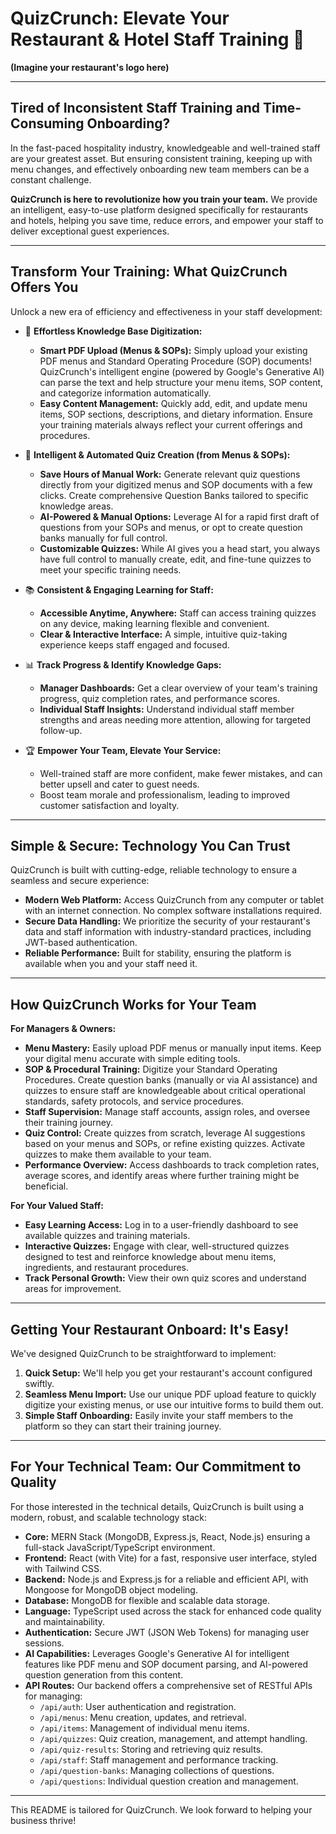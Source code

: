 # QuizCrunch: Elevate Your Restaurant & Hotel Staff Training 🚀

**(Imagine your restaurant's logo here)**

---

## Tired of Inconsistent Staff Training and Time-Consuming Onboarding?

In the fast-paced hospitality industry, knowledgeable and well-trained staff are your greatest asset. But ensuring consistent training, keeping up with menu changes, and effectively onboarding new team members can be a constant challenge.

**QuizCrunch is here to revolutionize how you train your team.** We provide an intelligent, easy-to-use platform designed specifically for restaurants and hotels, helping you save time, reduce errors, and empower your staff to deliver exceptional guest experiences.

---

## Transform Your Training: What QuizCrunch Offers You

Unlock a new era of efficiency and effectiveness in your staff development:

- 🌟 **Effortless Knowledge Base Digitization:**

  - **Smart PDF Upload (Menus & SOPs):** Simply upload your existing PDF menus and Standard Operating Procedure (SOP) documents! QuizCrunch's intelligent engine (powered by Google's Generative AI) can parse the text and help structure your menu items, SOP content, and categorize information automatically.
  - **Easy Content Management:** Quickly add, edit, and update menu items, SOP sections, descriptions, and dietary information. Ensure your training materials always reflect your current offerings and procedures.

- 🧠 **Intelligent & Automated Quiz Creation (from Menus & SOPs):**

  - **Save Hours of Manual Work:** Generate relevant quiz questions directly from your digitized menus and SOP documents with a few clicks. Create comprehensive Question Banks tailored to specific knowledge areas.
  - **AI-Powered & Manual Options:** Leverage AI for a rapid first draft of questions from your SOPs and menus, or opt to create question banks manually for full control.
  - **Customizable Quizzes:** While AI gives you a head start, you always have full control to manually create, edit, and fine-tune quizzes to meet your specific training needs.

- 📚 **Consistent & Engaging Learning for Staff:**

  - **Accessible Anytime, Anywhere:** Staff can access training quizzes on any device, making learning flexible and convenient.
  - **Clear & Interactive Interface:** A simple, intuitive quiz-taking experience keeps staff engaged and focused.

- 📊 **Track Progress & Identify Knowledge Gaps:**

  - **Manager Dashboards:** Get a clear overview of your team's training progress, quiz completion rates, and performance scores.
  - **Individual Staff Insights:** Understand individual staff member strengths and areas needing more attention, allowing for targeted follow-up.

- 🏆 **Empower Your Team, Elevate Your Service:**
  - Well-trained staff are more confident, make fewer mistakes, and can better upsell and cater to guest needs.
  - Boost team morale and professionalism, leading to improved customer satisfaction and loyalty.

---

## Simple & Secure: Technology You Can Trust

QuizCrunch is built with cutting-edge, reliable technology to ensure a seamless and secure experience:

- **Modern Web Platform:** Access QuizCrunch from any computer or tablet with an internet connection. No complex software installations required.
- **Secure Data Handling:** We prioritize the security of your restaurant's data and staff information with industry-standard practices, including JWT-based authentication.
- **Reliable Performance:** Built for stability, ensuring the platform is available when you and your staff need it.

---

## How QuizCrunch Works for Your Team

**For Managers & Owners:**

- **Menu Mastery:** Easily upload PDF menus or manually input items. Keep your digital menu accurate with simple editing tools.
- **SOP & Procedural Training:** Digitize your Standard Operating Procedures. Create question banks (manually or via AI assistance) and quizzes to ensure staff are knowledgeable about critical operational standards, safety protocols, and service procedures.
- **Staff Supervision:** Manage staff accounts, assign roles, and oversee their training journey.
- **Quiz Control:** Create quizzes from scratch, leverage AI suggestions based on your menus and SOPs, or refine existing quizzes. Activate quizzes to make them available to your team.
- **Performance Overview:** Access dashboards to track completion rates, average scores, and identify areas where further training might be beneficial.

**For Your Valued Staff:**

- **Easy Learning Access:** Log in to a user-friendly dashboard to see available quizzes and training materials.
- **Interactive Quizzes:** Engage with clear, well-structured quizzes designed to test and reinforce knowledge about menu items, ingredients, and restaurant procedures.
- **Track Personal Growth:** View their own quiz scores and understand areas for improvement.

---

## Getting Your Restaurant Onboard: It's Easy!

We've designed QuizCrunch to be straightforward to implement:

1.  **Quick Setup:** We'll help you get your restaurant's account configured swiftly.
2.  **Seamless Menu Import:** Use our unique PDF upload feature to quickly digitize your existing menus, or use our intuitive forms to build them out.
3.  **Simple Staff Onboarding:** Easily invite your staff members to the platform so they can start their training journey.

---

## For Your Technical Team: Our Commitment to Quality

For those interested in the technical details, QuizCrunch is built using a modern, robust, and scalable technology stack:

- **Core:** MERN Stack (MongoDB, Express.js, React, Node.js) ensuring a full-stack JavaScript/TypeScript environment.
- **Frontend:** React (with Vite) for a fast, responsive user interface, styled with Tailwind CSS.
- **Backend:** Node.js and Express.js for a reliable and efficient API, with Mongoose for MongoDB object modeling.
- **Database:** MongoDB for flexible and scalable data storage.
- **Language:** TypeScript used across the stack for enhanced code quality and maintainability.
- **Authentication:** Secure JWT (JSON Web Tokens) for managing user sessions.
- **AI Capabilities:** Leverages Google's Generative AI for intelligent features like PDF menu and SOP document parsing, and AI-powered question generation from this content.
- **API Routes:** Our backend offers a comprehensive set of RESTful APIs for managing:
  - `/api/auth`: User authentication and registration.
  - `/api/menus`: Menu creation, updates, and retrieval.
  - `/api/items`: Management of individual menu items.
  - `/api/quizzes`: Quiz creation, management, and attempt handling.
  - `/api/quiz-results`: Storing and retrieving quiz results.
  - `/api/staff`: Staff management and performance tracking.
  - `/api/question-banks`: Managing collections of questions.
  - `/api/questions`: Individual question creation and management.

---

This README is tailored for QuizCrunch. We look forward to helping your business thrive!
